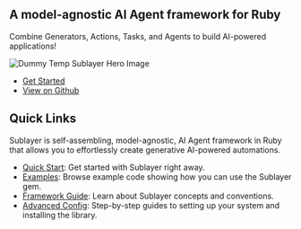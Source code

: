 ## A model-agnostic AI Agent framework for Ruby

Combine Generators, Actions, Tasks, and Agents to build AI-powered applications!

![Dummy Temp Sublayer Hero Image](https://picsum.photos/200/300)

- [Get Started](/docs/quick_start.md)
- [View on Github](https://github.com/sublayerapp/sublayer)

## Quick Links

Sublayer is self-assembling, model-agnostic, AI Agent framework in Ruby that allows you to effortlessly create generative AI-powered automations.

- [Quick Start](/docs/quick_start.md): Get started with Sublayer right away.
- [Examples](/docs/guides/overview.md): Browse example code showing how you can use the Sublayer gem.
- [Framework Guide](/docs/concepts/overview.md): Learn about Sublayer concepts and conventions.
- [Advanced Config](/docs/advanced_config.md): Step-by-step guides to setting up your system and installing the library.
